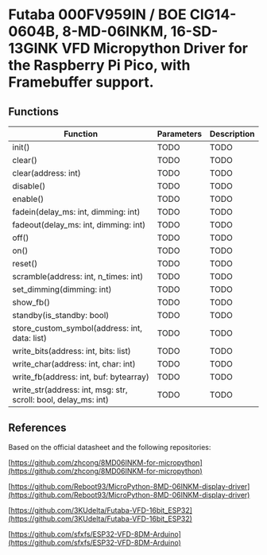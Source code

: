 # Futaba 000FV959IN / BOE CIG14-0604B, 8-MD-06INKM, 16-SD-13GINK VFD Micropython Driver for the Raspberry Pi Pico, with Framebuffer support.


## Functions

| Function | Parameters | Description |
| --- | --- | --- |
| init() | TODO | TODO |
| clear() | TODO | TODO |
| clear(address: int) | TODO | TODO |
| disable() | TODO | TODO |
| enable() | TODO | TODO |
| fadein(delay_ms: int, dimming: int) | TODO | TODO |
| fadeout(delay_ms: int, dimming: int) | TODO | TODO |
| off() | TODO | TODO |
| on() | TODO | TODO |
| reset() | TODO | TODO |
| scramble(address: int, n_times: int) | TODO | TODO |
| set_dimming(dimming: int) | TODO | TODO |
| show_fb() | TODO | TODO |
| standby(is_standby: bool) | TODO | TODO |
| store_custom_symbol(address: int, data: list) | TODO | TODO |
| write_bits(address: int, bits: list) | TODO | TODO |
| write_char(address: int, char: int) | TODO | TODO |
| write_fb(address: int, buf: bytearray) | TODO | TODO |
| write_str(address: int, msg: str, scroll: bool, delay_ms: int) | TODO | TODO |


## References
Based on the official datasheet and the following repositories:

[https://github.com/zhcong/8MD06INKM-for-micropython](https://github.com/zhcong/8MD06INKM-for-micropython)

[https://github.com/Reboot93/MicroPython-8MD-06INKM-display-driver](https://github.com/Reboot93/MicroPython-8MD-06INKM-display-driver)

[https://github.com/3KUdelta/Futaba-VFD-16bit_ESP32](https://github.com/3KUdelta/Futaba-VFD-16bit_ESP32)

[https://github.com/sfxfs/ESP32-VFD-8DM-Arduino](https://github.com/sfxfs/ESP32-VFD-8DM-Arduino)
